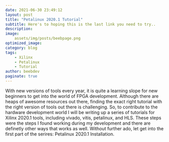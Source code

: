 ```yaml
---
date: 2021-06-30 23:49:12
layout: post
title: "Petalinux 2020.1 Tutorial"
subtitle: Here's to hoping this is the last link you need to try..
description:
image:
    assets/img/posts/beebpage.png
optimized_image:
category: blog
tags:
    - Xilinx
    - Petalinux
    - Tutorial
author: beebdev
paginate: true
---
```

With new versions of tools every year, it is quite a learning slope for new beginners to get into the world of FPGA development. Although there are heaps of awesome resources out there, finding the exact right tutorial with the right version of tools out there is challenging. So, to contribute to the hardware development world I will be writing up a series of tutorials for Xilinx 2020.1 tools, including vivado, vitis, petalinux, and HLS. These steps were the steps I found working during my development and there are definetly other ways that works as well. Without further ado, let get into the first part of the serires: Petalinux 2020.1 Installation.